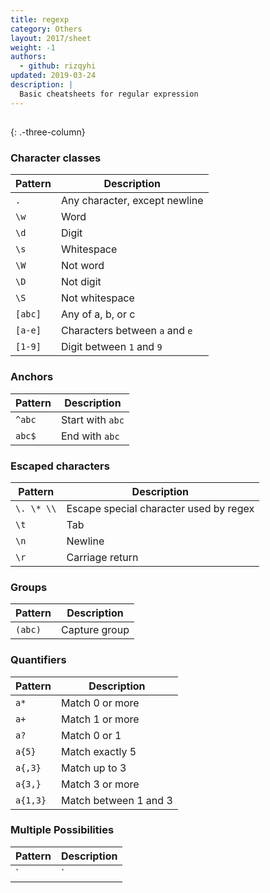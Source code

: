 ```yaml
---
title: regexp
category: Others
layout: 2017/sheet
weight: -1
authors:
  - github: rizqyhi
updated: 2019-03-24
description: |
  Basic cheatsheets for regular expression
---
```


##

{: .-three-column}

### Character classes

| Pattern | Description                    |
| ------- | ------------------------------ |
| `.`     | Any character, except newline  |
| `\w`    | Word                           |
| `\d`    | Digit                          |
| `\s`    | Whitespace                     |
| `\W`    | Not word                       |
| `\D`    | Not digit                      |
| `\S`    | Not whitespace                 |
| `[abc]` | Any of a, b, or c              |
| `[a-e]` | Characters between `a` and `e` |
| `[1-9]` | Digit between `1` and `9`      |

### Anchors

| Pattern | Description      |
| ------- | ---------------- |
| `^abc`  | Start with `abc` |
| `abc$`  | End with `abc`   |

### Escaped characters

| Pattern    | Description                            |
| ---------- | -------------------------------------- |
| `\. \* \\` | Escape special character used by regex |
| `\t`       | Tab                                    |
| `\n`       | Newline                                |
| `\r`       | Carriage return                        |

### Groups

| Pattern | Description   |
| ------- | ------------- |
| `(abc)` | Capture group |

### Quantifiers

| Pattern  | Description           |
| -------- | --------------------- |
| `a*`     | Match 0 or more       |
| `a+`     | Match 1 or more       |
| `a?`     | Match 0 or 1          |
| `a{5}`   | Match exactly 5       |
| `a{,3}`  | Match up to 3         |
| `a{3,}`  | Match 3 or more       |
| `a{1,3}` | Match between 1 and 3 |

### Multiple Possibilities
| Pattern  | Description                                                    |
| -------- | -------------------------------------------------------------- |
| `|`      | To search for multiple patterns for example `/yes|no|maybe/`   |

